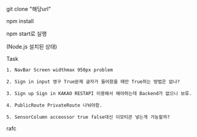 git clone "해당url"

npm install

npm start로 실행

(Node.js 설치된 상태)


Task

    1. NavBar Screen widthmax 950px problem

    2. Sign in input 영구 True문제 글자가 들어왔을 때만 True하는 방법은 없나?

    3. Sign up Sign in KAKAO RESTAPI 이용해서 해야하는데 Backend가 없으니 보류.

    4. PublicRoute PrivateRoute 나눠야함.
    
    5. SensorColumn acceossor true false대신 이모티콘 넣는게 가능할까?





rafc